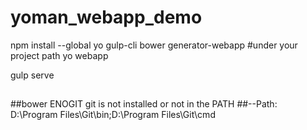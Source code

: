 # yoman_webapp_demo
npm install --global yo gulp-cli bower generator-webapp
#under your project path
yo webapp

gulp serve

##
##bower ENOGIT        git is not installed or not in the PATH
##--Path: D:\Program Files\Git\bin;D:\Program Files\Git\cmd